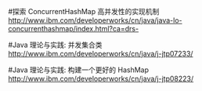 #探索 ConcurrentHashMap 高并发性的实现机制
http://www.ibm.com/developerworks/cn/java/java-lo-concurrenthashmap/index.html?ca=drs-

#Java 理论与实践: 并发集合类 
http://www.ibm.com/developerworks/cn/java/j-jtp07233/

#Java 理论与实践: 构建一个更好的 HashMap
http://www.ibm.com/developerworks/cn/java/j-jtp08223/
